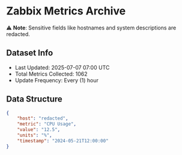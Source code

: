 # Zabbix Metrics Archive

⚠️ **Note**: Sensitive fields like hostnames and system descriptions are redacted.

## Dataset Info
- Last Updated: 2025-07-07 07:00 UTC
- Total Metrics Collected: 1062
- Update Frequency: Every (1) hour

## Data Structure
```json
{
    "host": "redacted",
    "metric": "CPU Usage",
    "value": "12.5",
    "units": "%",
    "timestamp": "2024-05-21T12:00:00"
}
```

